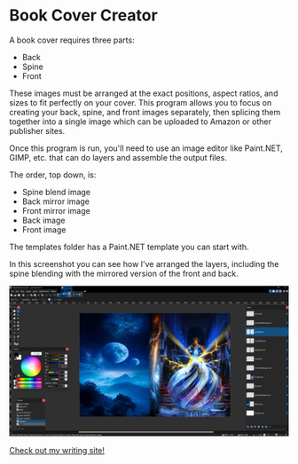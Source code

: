 # Book Cover Creator

A book cover requires three parts:
- Back
- Spine
- Front

These images must be arranged at the exact positions, aspect ratios, and sizes to fit perfectly on your cover. This program allows you to focus on creating your back, spine, and front images separately, then splicing them together into a single image which can be uploaded to Amazon or other publisher sites.

Once this program is run, you'll need to use an image editor like Paint.NET, GIMP, etc. that can do layers and assemble the output files.

The order, top down, is:
- Spine blend image
- Back mirror image
- Front mirror image
- Back image
- Front image

The templates folder has a Paint.NET template you can start with.

In this screenshot you can see how I've arranged the layers, including the spine blending with the mirrored version of the front and back.

![Bane War Fury example cover](img/Screenshot1.webp)

[Check out my writing site!](https://jeffjohnson.ninja)

